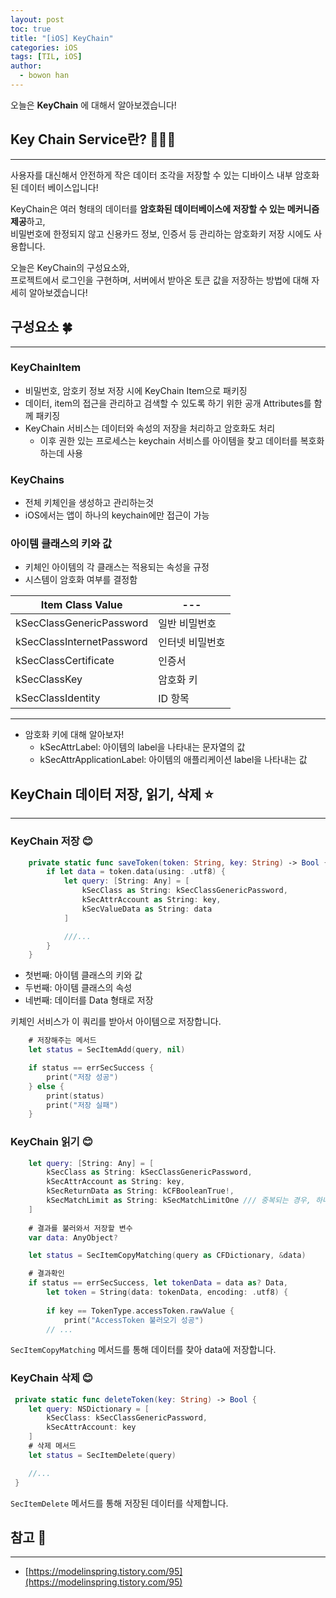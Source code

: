 ```yaml
---
layout: post
toc: true
title: "[iOS] KeyChain"
categories: iOS 
tags: [TIL, iOS]
author:
  - bowon han
---
```


오늘은 **KeyChain** 에 대해서 알아보겠습니다! 

## Key Chain Service란? 🤷🏻‍♀️
***
사용자를 대신해서 안전하게 작은 데이터 조각을 저장할 수 있는 디바이스 내부 암호화된 데이터 베이스입니다!
<br>

KeyChain은 여러 형태의 데이터를 **암호화된 데이터베이스에 저장할 수 있는 메커니즘 제공**하고, <br>
비밀번호에 한정되지 않고 신용카드 정보, 인증서 등 관리하는 암호화키 저장 시에도 사용합니다.

오늘은 KeyChain의 구성요소와, <br>
프로젝트에서 로그인을 구현하며, 서버에서 받아온 토큰 값을 저장하는 방법에 대해 자세히 알아보겠습니다!


## 구성요소 🍀
***
### KeyChainItem
- 비밀번호, 암호키 정보 저장 시에 KeyChain Item으로 패키징
- 데이터, item의 접근을 관리하고 검색할 수 있도록 하기 위한 공개 Attributes를 함께 패키징
- KeyChain 서비스는 데이터와 속성의 저장을 처리하고 암호화도 처리
    - 이후 권한 있는 프로세스는 keychain 서비스를 아이템을 찾고 데이터를 복호화하는데 사용


### KeyChains
- 전체 키체인을 생성하고 관리하는것
- iOS에서는 앱이 하나의 keychain에만 접근이 가능


### 아이템 클래스의 키와 값
- 키체인 아이템의 각 클래스는 적용되는 속성을 규정
- 시스템이 암호화 여부를 결정함

|**Item Class Value**|---|
|---|---|
|kSecClassGenericPassword|일반 비밀번호|
|kSecClassInternetPassword|인터넷 비밀번호|
|kSecClassCertificate|인증서|
|kSecClassKey|암호화 키|
|kSecClassIdentity|ID 항목|
 

***
- 암호화 키에 대해 알아보자!
    - kSecAttrLabel: 아이템의 label을 나타내는 문자열의 값
    - kSecAttrApplicationLabel: 아이템의 애플리케이션 label을 나타내는 값


## KeyChain 데이터 저장, 읽기, 삭제 ⭐️
***
### KeyChain 저장 😊
```swift 
    private static func saveToken(token: String, key: String) -> Bool {
        if let data = token.data(using: .utf8) {
            let query: [String: Any] = [
                kSecClass as String: kSecClassGenericPassword,
                kSecAttrAccount as String: key,
                kSecValueData as String: data
            ]

            ///...
        }
    }
```

- 첫번째: 아이템 클래스의 키와 값
- 두번째: 아이템 클래스의 속성
- 네번째: 데이터를 Data 형태로 저장

키체인 서비스가 이 쿼리를 받아서 아이템으로 저장합니다.

```swift
    # 저장해주는 메서드
    let status = SecItemAdd(query, nil)

    if status == errSecSuccess {
        print("저장 성공")
    } else {
        print(status)
        print("저장 실패")
    }
```


### KeyChain 읽기 😊
```swift
    let query: [String: Any] = [
        kSecClass as String: kSecClassGenericPassword,
        kSecAttrAccount as String: key,
        kSecReturnData as String: kCFBooleanTrue!,
        kSecMatchLimit as String: kSecMatchLimitOne /// 중복되는 경우, 하나의 값만 불러오기
    ]
    
    # 결과를 불러와서 저장할 변수
    var data: AnyObject?

    let status = SecItemCopyMatching(query as CFDictionary, &data)

    # 결과확인
    if status == errSecSuccess, let tokenData = data as? Data,
        let token = String(data: tokenData, encoding: .utf8) {
        
        if key == TokenType.accessToken.rawValue {
            print("AccessToken 불러오기 성공")
        // ...
```

```SecItemCopyMatching``` 메서드를 통해 데이터를 찾아 data에 저장합니다.

### KeyChain 삭제 😊
```swift
 private static func deleteToken(key: String) -> Bool {
    let query: NSDictionary = [
        kSecClass: kSecClassGenericPassword,
        kSecAttrAccount: key
    ]
    # 삭제 메서드
    let status = SecItemDelete(query)

    //...
 }
```

```SecItemDelete``` 메서드를 통해 저장된 데이터를 삭제합니다.



## 참고 📝
***
- [https://modelinspring.tistory.com/95](https://modelinspring.tistory.com/95)
